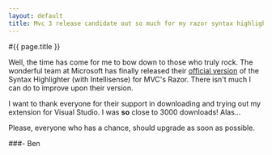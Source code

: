 ```yaml
---
layout: default
title: Mvc 3 release candidate out so much for my razor syntax highlighter
---
```

#{{ page.title }}

Well, the time has come for me to bow down to those who truly rock. The wonderful team at Microsoft has finally released their <a href='http://haacked.com/archive/2010/11/09/asp-net-mvc-3-release-candidate.aspx'>official version</a> of the Syntax Highlighter (with Intellisense) for MVC's Razor. There isn't much I can do to improve upon their version.

I want to thank everyone for their support in downloading and trying out my extension for Visual Studio. I was <strong>so</strong> close to 3000 downloads! Alas...

Please, everyone who has a chance, should upgrade as soon as possible. 

###- Ben
